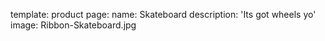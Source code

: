 template: product
page:
    name: Skateboard
    description: 'Its got wheels yo'
    image: Ribbon-Skateboard.jpg
